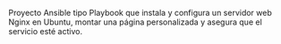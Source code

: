Proyecto Ansible tipo Playbook que instala y configura un servidor web Nginx en Ubuntu, montar una página personalizada y asegura que el servicio esté activo.
